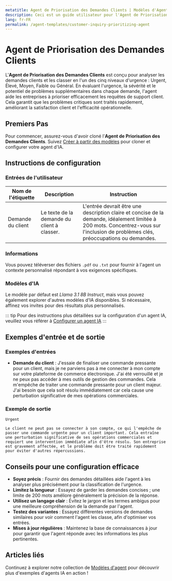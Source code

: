 ```yaml
---
metatitle: Agent de Priorisation des Demandes Clients | Modèles d'Agents | Guide de l'utilisateur FabriXAI
description: Ceci est un guide utilisateur pour l'Agent de Priorisation des Demandes Clients afin de classer les demandes clients en fonction de leur urgence.
lang: fr-FR
permalink: /agent-templates/customer-inquiry-prioritizing-agent
---
```


# Agent de Priorisation des Demandes Clients

L'**Agent de Priorisation des Demandes Clients** est conçu pour analyser les demandes clients et les classer en l'un des cinq niveaux d'urgence : Urgent, Élevé, Moyen, Faible ou Général. En évaluant l'urgence, la sévérité et le potentiel de problèmes supplémentaires dans chaque demande, l'agent aide les entreprises à prioriser efficacement les requêtes de support client. Cela garantit que les problèmes critiques sont traités rapidement, améliorant la satisfaction client et l'efficacité opérationnelle.

## Premiers Pas

Pour commencer, assurez-vous d'avoir cloné l'**Agent de Priorisation des Demandes Clients**. Suivez [Créer à partir des modèles](/fr/create-from-templates/) pour cloner et configurer votre agent d'IA.

## Instructions de configuration

### Entrées de l'utilisateur

| Nom de l'étiquette   | Description                                           | Instruction                                                                                                                           |
| -------------------- | ----------------------------------------------------- | ------------------------------------------------------------------------------------------------------------------------------------- |
| Demande du client    | Le texte de la demande du client à classer.           | L'entrée devrait être une description claire et concise de la demande, idéalement limitée à 200 mots. Concentrez-vous sur l'inclusion de problèmes clés, préoccupations ou demandes. |

### Informations

Vous pouvez téléverser des fichiers `.pdf` ou `.txt` pour fournir à l'agent un contexte personnalisé répondant à vos exigences spécifiques.

### Modèles d'IA

Le modèle par défaut est *Llama 3.1 8B Instruct*, mais vous pouvez également explorer d'autres modèles d'IA disponibles. Si nécessaire, affinez vos invites pour des résultats plus personnalisés.

::: tip
Pour des instructions plus détaillées sur la configuration d'un agent IA, veuillez vous référer à [Configurer un agent IA](/en-us/configurer-ai-agent/)
:::

## Exemples d'entrée et de sortie

### Exemples d'entrées

- **Demande du client** : J'essaie de finaliser une commande pressante pour un client, mais je ne parviens pas à me connecter à mon compte sur votre plateforme de commerce électronique. J'ai été verrouillé et je ne peux pas accéder à mes outils de gestion des commandes. Cela m'empêche de traiter une commande pressante pour un client majeur. J'ai besoin que cela soit résolu immédiatement car cela cause une perturbation significative de mes opérations commerciales.

### Exemple de sortie

```
Urgent

Le client ne peut pas se connecter à son compte, ce qui l'empêche de passer une commande urgente pour un client important. Cela entraîne une perturbation significative de ses opérations commerciales et requiert une intervention immédiate afin d'être résolu. Son entreprise est gravement affectée, et le problème doit être traité rapidement pour éviter d'autres répercussions.
```

## Conseils pour une configuration efficace

- **Soyez précis** : Fournir des demandes détaillées aide l'agent à les analyser plus précisément pour la classification de l'urgence.
- **Limitez la longueur** : Essayez de garder les demandes concises ; une limite de 200 mots améliore généralement la précision de la réponse.
- **Utilisez un langage clair** : Évitez le jargon et les termes ambigus pour une meilleure compréhension de la demande par l'agent.
- **Testez des variantes** : Essayez différentes versions de demandes similaires pour voir comment l'agent les classe, afin d'optimiser vos entrées.
- **Mises à jour régulières** : Maintenez la base de connaissances à jour pour garantir que l'agent réponde avec les informations les plus pertinentes.

## Articles liés
Continuez à explorer notre collection de [Modèles d'agent](/en-us/agent-templates/) pour découvrir plus d'exemples d'agents IA en action !